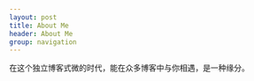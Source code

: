 ```yaml
---
layout: post
title: About Me
header: About Me
group: navigation
---
```


在这个独立博客式微的时代，能在众多博客中与你相遇，是一种缘分。


